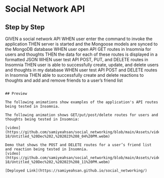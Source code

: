 # Social Network API


## Step by Step


GIVEN a social network API
WHEN user enter the command to invoke the application
THEN  server is started and the Mongoose models are synced to the MongoDB database
WHEN user open API GET routes in Insomnia for users and thoughts
THEN the data for each of these routes is displayed in a formatted JSON
WHEN user test API POST, PUT, and DELETE routes in Insomnia
THEN user is able to successfully create, update, and delete users and thoughts in my database
WHEN user test API POST and DELETE routes in Insomnia
THEN  able to successfully create and delete reactions to thoughts and add and remove friends to a user’s friend list
```

## Preview

The following animations show examples of the application's API routes being tested in Insomnia.

The following animation shows GET/put/post/delete routes for users and  thoughts being tested in Insomnia:

[video](https://github.com/samiyeahsan/social_networking/blob/main/Assets/video-18/Untitled_%20Dec%202,%202023%208_04%20PM.webm)

Demo that shows the POST and DELETE routes for a user’s friend list and reaction being tested in Insomnia.
[video](https://github.com/samiyeahsan/social_networking/blob/main/Assets/video-18/Untitled_%20Dec%202,%202023%208_11%20PM.webm)

[Deployed Link](https://samiyeahsan.github.io/social_networking/)

